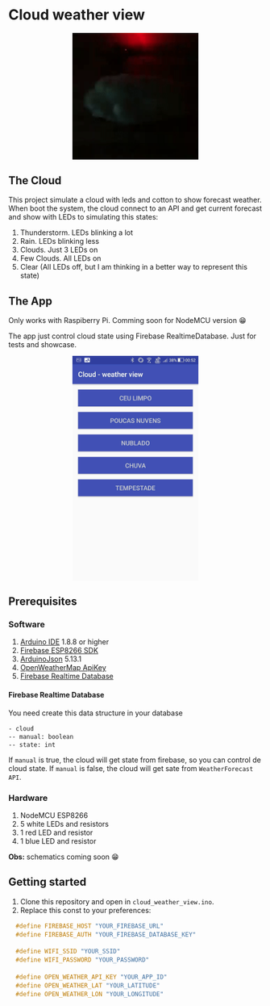# Cloud weather view

<p align="center">
  <img src="../../assets/cloud.gif" align="center" width=250>
</p>

## The Cloud

This project simulate a cloud with leds and cotton to show forecast weather. When boot the system, the cloud connect to an API and get current forecast and show with LEDs to simulating this states:

1. Thunderstorm. LEDs blinking a lot
2. Rain. LEDs blinking less
3. Clouds. Just 3 LEDs on
4. Few Clouds. All LEDs on
5. Clear (All LEDs off, but I am thinking in a better way to represent this state)

## The App

Only works with Raspiberry Pi. Comming soon for NodeMCU version :grin:

The app just control cloud state using Firebase RealtimeDatabase. Just for tests and showcase.

<p align="center">
  <img src="../../assets/app_screenshot.jpg" align="center" width=250>
</p>

## Prerequisites

### Software

1. [Arduino IDE](https://www.arduino.cc/en/Main/Software) 1.8.8 or higher
2. [Firebase ESP8266 SDK](https://github.com/FirebaseExtended/firebase-arduino)
3. [ArduinoJson](https://github.com/bblanchon/ArduinoJson) 5.13.1
2. [OpenWeatherMap ApiKey](https://openweathermap.org/)
3. [Firebase Realtime Database](https://firebase.google.com/?hl=pt-br)

#### Firebase Realtime Database

You need create this data structure in your database

```
- cloud
-- manual: boolean
-- state: int
```

If `manual` is true, the cloud will get state from firebase, so you can control de cloud state. If `manual` is false, the cloud will get sate from `WeatherForecast API`.


### Hardware

1. NodeMCU ESP8266
2. 5 white LEDs and resistors
3. 1 red LED and resistor
4. 1 blue LED and resistor

**Obs:** schematics coming soon :grin:

## Getting started

1. Clone this repository and open in `cloud_weather_view.ino`.
2. Replace this const to your preferences:
```c
  #define FIREBASE_HOST "YOUR_FIREBASE_URL"
  #define FIREBASE_AUTH "YOUR_FIREBASE_DATABASE_KEY"

  #define WIFI_SSID "YOUR_SSID"
  #define WIFI_PASSWORD "YOUR_PASSWORD"

  #define OPEN_WEATHER_API_KEY "YOUR_APP_ID"
  #define OPEN_WEATHER_LAT "YOUR_LATITUDE"
  #define OPEN_WEATHER_LON "YOUR_LONGITUDE"
```
